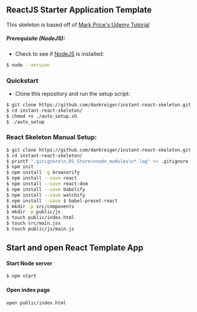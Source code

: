 ## ReactJS Starter Application Template
This skeleton is based off of [Mark Price's Udemy Tutorial](https://www.udemy.com/react-flux/learn)



##### Prerequisite (NodeJS):
- Check to see if <a href="https://nodejs.org/">NodeJS</a> is installed:
```bash
$ node --version
```




### Quickstart
- Clone this repository and run the setup script:
```bash
$ git clone https://github.com/dankreiger/instant-react-skeleton.git
$ cd instant-react-skeleton/
$ chmod +x ./auto_setup.sh
$ ./auto_setup
```

### React Skeleton Manual Setup:
  ```bash
  $ git clone https://github.com/dankreiger/instant-react-skeleton.git
  $ cd instant-react-skeleton/
  $ printf ".gitignore\n.DS_Store\nnode_modules\n*.log" >> .gitignore
  $ npm init
  $ npm install -g browserify
  $ npm install --save react
  $ npm install --save react-dom
  $ npm install --save babelify
  $ npm install --save watchify
  $ npm install --save $ babel-preset-react
  $ mkdir -p src/components
  $ mkdir -p public/js
  $ touch public/index.html
  $ touch src/main.jsx
  $ touch public/js/main.js
  ```


## Start and open React Template App

#### Start Node server
  ```bash
  $ npm start
  ```

#### Open index page
  ```bash
  open public/index.html
  ```

